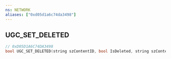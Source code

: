 ```yaml
---
ns: NETWORK
aliases: ["0xd05d1a6c74da3498"]
---
```

## UGC_SET_DELETED

```c
// 0xD05D1A6C74DA3498
bool UGC_SET_DELETED(string szContentID, bool IsDeleted, string szContentType);
```
